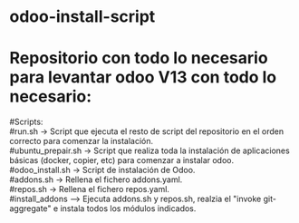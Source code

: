 # odoo-install-script  
# Repositorio con todo lo necesario para levantar odoo V13 con todo lo necesario:  
#Scripts:  
#run.sh -> Script que ejecuta el resto de script del repositorio en el orden correcto para comenzar la instalación.  
#ubuntu_prepair.sh -> Script que realiza toda la instalación de aplicaciones básicas (docker, copier, etc) para comenzar a instalar odoo.  
#odoo_install.sh -> Script de instalación de Odoo.  
#addons.sh -> Rellena el fichero addons.yaml.  
#repos.sh -> Rellena el fichero repos.yaml.  
#install_addons --> Ejecuta addons.sh y repos.sh, realzia el "invoke git-aggregate" e instala todos los módulos indicados. 

